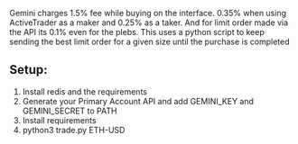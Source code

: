 Gemini charges 1.5% fee while buying on the interface. 0.35% when using ActiveTrader as a maker and 0.25% as a taker. And for limit order made via the API its 0.1% even for the plebs. This uses a python script to keep sending the best limit order for a given size until the purchase is completed 

## Setup:
1) Install redis and the requirements
2) Generate your Primary Account API and add GEMINI_KEY and GEMINI_SECRET to PATH
3) Install requirements
4) python3 trade.py ETH-USD